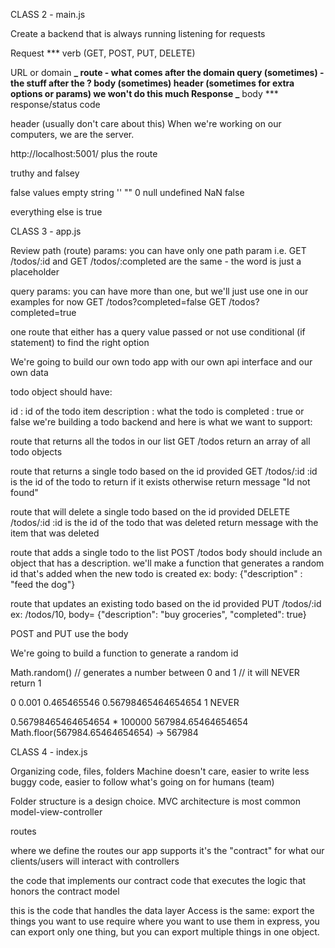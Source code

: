 CLASS 2 - main.js

Create a backend that is always running listening for requests

Request \*\*\* verb (GET, POST, PUT, DELETE)

URL or domain **_ route - what comes after the domain
query (sometimes) - the stuff after the ?
body (sometimes)
header (sometimes for extra options or params) we won't do this much
Response _** body \*\*\* response/status code

header (usually don't care about this)
When we're working on our computers, we are the server.

http://localhost:5001/ plus the route

truthy and falsey

false values empty string '' "" 0 null undefined NaN false

everything else is true

CLASS 3 - app.js

Review path (route) params: you can have only one path param i.e. GET /todos/:id and GET /todos/:completed are the same - the word is just a placeholder

query params: you can have more than one, but we'll just use one in our examples for now GET /todos?completed=false GET /todos?completed=true

one route that either has a query value passed or not use conditional (if statement) to find the right option

We're going to build our own todo app with our own api interface and our own data

todo object should have:

id : id of the todo item
description : what the todo is
completed : true or false
we're building a todo backend and here is what we want to support:

route that returns all the todos in our list GET /todos return an array of all todo objects

route that returns a single todo based on the id provided GET /todos/:id :id is the id of the todo to return if it exists otherwise return message "Id not found"

route that will delete a single todo based on the id provided DELETE /todos/:id :id is the id of the todo that was deleted return message with the item that was deleted

route that adds a single todo to the list POST /todos body should include an object that has a description. we'll make a function that generates a random id that's added when the new todo is created ex: body: {"description" : "feed the dog"}

route that updates an existing todo based on the id provided PUT /todos/:id ex: /todos/10, body= {"description": "buy groceries", "completed": true}

POST and PUT use the body

We're going to build a function to generate a random id

Math.random() // generates a number between 0 and 1 // it will NEVER return 1

0 0.001 0.465465546 0.56798465464654654 1 NEVER

0.56798465464654654 \* 100000 567984.65464654654 Math.floor(567984.65464654654) -> 567984

CLASS 4 - index.js

Organizing code, files, folders Machine doesn't care, easier to write less buggy code, easier to follow what's going on for humans (team)

Folder structure is a design choice. MVC architecture is most common model-view-controller

routes

where we define the routes our app supports
it's the "contract" for what our clients/users will interact with
controllers

the code that implements our contract
code that executes the logic that honors the contract
model

this is the code that handles the data layer
Access is the same: export the things you want to use
require where you want to use them in express, you can export only one thing, but you can export multiple things in one object.
